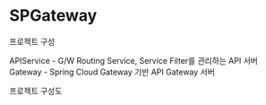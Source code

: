 # SPGateway

프로젝트 구성

APIService - G/W Routing Service, Service Filter를 관리하는 API 서버  
Gateway    - Spring Cloud Gateway 기반 API Gateway 서버      

프로젝트 구성도



